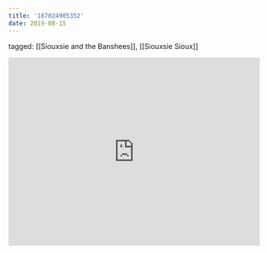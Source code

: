 ```yaml
---
title: '187024905352'
date: 2019-08-15
---
```

tagged: [[Siouxsie and the Banshees]], [[Siouxsie Sioux]]
<iframe allow="accelerometer; autoplay; clipboard-write; encrypted-media; gyroscope; picture-in-picture" allowfullscreen="" frameborder="0" height="375" id="youtube_iframe" src="https://www.youtube.com/embed/TjvvK-Rj0WI?feature=oembed&amp;enablejsapi=1&amp;origin=https://safe.txmblr.com&amp;wmode=opaque" width="500"></iframe>